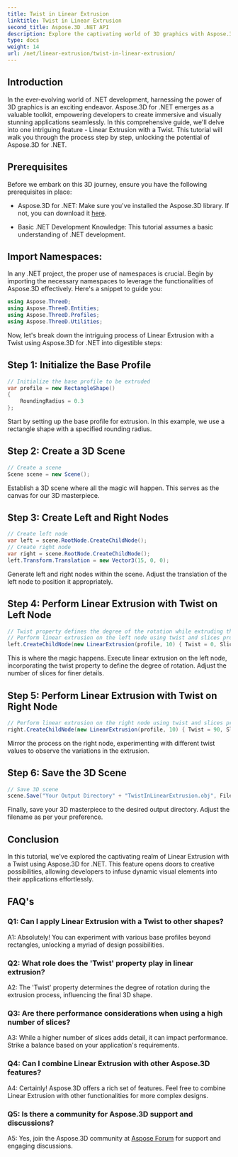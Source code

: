 ```yaml
---
title: Twist in Linear Extrusion
linktitle: Twist in Linear Extrusion
second_title: Aspose.3D .NET API
description: Explore the captivating world of 3D graphics with Aspose.3D for .NET. Learn step by step Linear Extrusion with a Twist.
type: docs
weight: 14
url: /net/linear-extrusion/twist-in-linear-extrusion/
---
```

## Introduction

In the ever-evolving world of .NET development, harnessing the power of 3D graphics is an exciting endeavor. Aspose.3D for .NET emerges as a valuable toolkit, empowering developers to create immersive and visually stunning applications seamlessly. In this comprehensive guide, we'll delve into one intriguing feature - Linear Extrusion with a Twist. This tutorial will walk you through the process step by step, unlocking the potential of Aspose.3D for .NET.

## Prerequisites

Before we embark on this 3D journey, ensure you have the following prerequisites in place:

- Aspose.3D for .NET: Make sure you've installed the Aspose.3D library. If not, you can download it [here](https://releases.aspose.com/3d/net/).

- Basic .NET Development Knowledge: This tutorial assumes a basic understanding of .NET development.

## Import Namespaces:

In any .NET project, the proper use of namespaces is crucial. Begin by importing the necessary namespaces to leverage the functionalities of Aspose.3D effectively. Here's a snippet to guide you:

```csharp
using Aspose.ThreeD;
using Aspose.ThreeD.Entities;
using Aspose.ThreeD.Profiles;
using Aspose.ThreeD.Utilities;
```

Now, let's break down the intriguing process of Linear Extrusion with a Twist using Aspose.3D for .NET into digestible steps:

## Step 1: Initialize the Base Profile

```csharp
// Initialize the base profile to be extruded
var profile = new RectangleShape()
{
    RoundingRadius = 0.3
};
```

Start by setting up the base profile for extrusion. In this example, we use a rectangle shape with a specified rounding radius.

## Step 2: Create a 3D Scene

```csharp
// Create a scene 
Scene scene = new Scene();
```

Establish a 3D scene where all the magic will happen. This serves as the canvas for our 3D masterpiece.

## Step 3: Create Left and Right Nodes

```csharp
// Create left node
var left = scene.RootNode.CreateChildNode();
// Create right node
var right = scene.RootNode.CreateChildNode();
left.Transform.Translation = new Vector3(15, 0, 0);
```

Generate left and right nodes within the scene. Adjust the translation of the left node to position it appropriately.

## Step 4: Perform Linear Extrusion with Twist on Left Node

```csharp
// Twist property defines the degree of the rotation while extruding the profile
// Perform linear extrusion on the left node using twist and slices property
left.CreateChildNode(new LinearExtrusion(profile, 10) { Twist = 0, Slices = 100 });
```

This is where the magic happens. Execute linear extrusion on the left node, incorporating the twist property to define the degree of rotation. Adjust the number of slices for finer details.

## Step 5: Perform Linear Extrusion with Twist on Right Node

```csharp
// Perform linear extrusion on the right node using twist and slices property
right.CreateChildNode(new LinearExtrusion(profile, 10) { Twist = 90, Slices = 100 });
```

Mirror the process on the right node, experimenting with different twist values to observe the variations in the extrusion.

## Step 6: Save the 3D Scene

```csharp
// Save 3D scene
scene.Save("Your Output Directory" + "TwistInLinearExtrusion.obj", FileFormat.WavefrontOBJ);
```

Finally, save your 3D masterpiece to the desired output directory. Adjust the filename as per your preference.

## Conclusion

In this tutorial, we've explored the captivating realm of Linear Extrusion with a Twist using Aspose.3D for .NET. This feature opens doors to creative possibilities, allowing developers to infuse dynamic visual elements into their applications effortlessly.

## FAQ's

### Q1: Can I apply Linear Extrusion with a Twist to other shapes?

A1: Absolutely! You can experiment with various base profiles beyond rectangles, unlocking a myriad of design possibilities.

### Q2: What role does the 'Twist' property play in linear extrusion?

A2: The 'Twist' property determines the degree of rotation during the extrusion process, influencing the final 3D shape.

### Q3: Are there performance considerations when using a high number of slices?

A3: While a higher number of slices adds detail, it can impact performance. Strike a balance based on your application's requirements.

### Q4: Can I combine Linear Extrusion with other Aspose.3D features?

A4: Certainly! Aspose.3D offers a rich set of features. Feel free to combine Linear Extrusion with other functionalities for more complex designs.

### Q5: Is there a community for Aspose.3D support and discussions?

A5: Yes, join the Aspose.3D community at [Aspose Forum](https://forum.aspose.com/c/3d/18) for support and engaging discussions.
